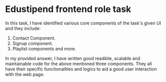 # Edustipend frontend role task

In this task, I have identified various core components of the task's given UI and they include:
1. Contact Component.
2. Signup component.
3. Playlist components and more.

In my provided answer, I have written good readible, scalable and maintainable code for the above mentioned three components.
They all have their specific functionalities and logics to aid a good user interaction with the web page.
